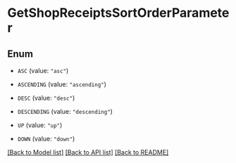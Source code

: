 # GetShopReceiptsSortOrderParameter

## Enum


* `ASC` (value: `"asc"`)

* `ASCENDING` (value: `"ascending"`)

* `DESC` (value: `"desc"`)

* `DESCENDING` (value: `"descending"`)

* `UP` (value: `"up"`)

* `DOWN` (value: `"down"`)


[[Back to Model list]](../README.md#documentation-for-models) [[Back to API list]](../README.md#documentation-for-api-endpoints) [[Back to README]](../README.md)


